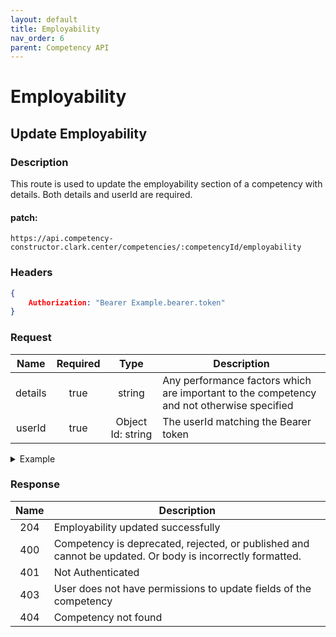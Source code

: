 ```yaml
---
layout: default
title: Employability
nav_order: 6
parent: Competency API
---
```

# Employability

## Update Employability

### Description
This route is used to update the employability section of a competency with details. Both details and userId are required.

#### patch:
```http
https://api.competency-constructor.clark.center/competencies/:competencyId/employability
```

### Headers
```json
{
    Authorization: "Bearer Example.bearer.token"
}
```

### Request

| Name | Required | Type | Description |
|:----:|:-----:|:----:|-----|
| details | true | string | Any performance factors which are important to the competency and not otherwise specified |
| userId | true | Object Id: string | The userId matching the Bearer token |

<details closed markdown="block">
  <summary>
    Example
  </summary>

### Example Http request body
```json
{
    body: {
        details: "The student works well on a team, to achieve an exemplary end result.",
        userId: "45b84804cf5833aa94c"
    }
}
```

### Example Curl request
```bash
curl -X PATCH \
  -H "Content-Type: application/json" \
  -H "Authorization": "Bearer Example.bearer.token" \
  -d '{ details: "The student works well on a team, to achieve an exemplary end result.", userId: "45b84804cf5833aa94c" }' \
  -L "https://api.competency-constructor.clark.center/competencies/6112745b84804cf5833aa94c/behavior"
```

</details>

### Response

| Name | Description |
|:----:|----|
| 204 | Employability updated successfully |
| 400 | Competency is deprecated, rejected, or published and cannot be updated. Or body is incorrectly formatted. |
| 401 | Not Authenticated  |
| 403 | User does not have permissions to update fields of the competency |
| 404 | Competency not found |